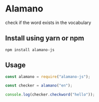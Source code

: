 # Alamano

check if the word exists in the vocabulary

## Install using yarn or npm

```npm
npm install alamano-js
```

## Usage

```javascript
const alamano = require("alamano-js");

const checker = alamano("en");

console.log(checker.checkword("hello"));
```
